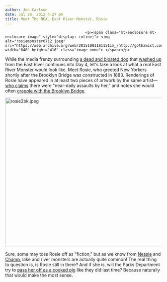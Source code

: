 ```yaml
---
author: Jen Carlson
date: Jul 26, 2012 4:27 pm
title: Meet The REAL East River Monster, Rosie
---
```


	
										<p><span class="mt-enclosure mt-enclosure-image" style="display: inline;"> <img alt="rosiemonster0712.jpeg" src="https://web.archive.org/web/20151001181151im_/http://gothamist.com/attachments/arts_jen/rosiemonster0712.jpeg" width="640" height="416" class="image-none"> </span></p>

<p>While the media frenzy surrounding <a href="https://web.archive.org/web/20151001181151/http://gothamist.com/2012/07/25/animal_expert_tells_us_east_river_m.php">a dead and bloated dog</a> that <a href="https://web.archive.org/web/20151001181151/http://gothamist.com/2012/07/23/east_river_2.php">washed up</a> from the East River continues into Day 4, let&apos;s take a look at what a <em>real</em> East River Monster would look like. Meet Rosie, who greeted New Yorkers shortly after the Brooklyn Bridge was constructed in 1883. Renderings of Rosie have appeared in at least two pieces of artwork by the same artist&#x2014;<a href="https://web.archive.org/web/20151001181151/http://www.etsy.com/listing/59919589/the-menacing-of-the-east-river-bridge?ref=sr_gallery_1&amp;ga_search_query=east+river+monster&amp;ga_view_type=gallery&amp;ga_ship_to=ZZ&amp;ga_min=0&amp;ga_max=0&amp;ga_search_type=all">who claims</a> there were &quot;near-daily assaults by her,&quot; and notes she would often <a href="https://web.archive.org/web/20151001181151/http://www.theworkingproof.com/page?page_name=print_detail.html&amp;product_id=135">grapple with the Brooklyn Bridge</a>.</p>

<p><span class="mt-enclosure mt-enclosure-image" style="display: inline;"> <img alt="rosie2bk.jpeg" src="https://web.archive.org/web/20151001181151im_/http://gothamist.com/attachments/arts_jen/rosie2bk.jpeg" width="640" height="480" class="image-none"> </span></p>

<p>Sure, some may toss Rosie off as &quot;fiction,&quot; but as we know from <a href="https://web.archive.org/web/20151001181151/http://www.nessie.co.uk/">Nessie</a> and <a href="https://web.archive.org/web/20151001181151/http://www.roadsideamerica.com/story/11911">Champ</a>, lake and river monsters are actually quite common! The real thing to question is, is Rosie still in there? And if she is, will the Parks Department try to <a href="https://web.archive.org/web/20151001181151/http://gothamist.com/2012/07/25/animal_expert_tells_us_east_river_m.php#photo-1">pass her off as a cooked pig</a> like they did last time? Because naturally that would make the most sense.</p>					
										
									
				